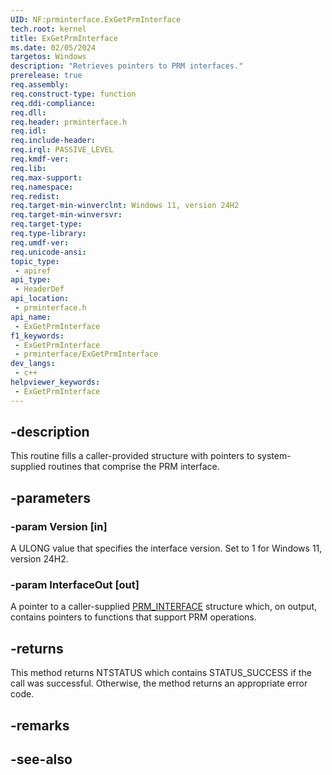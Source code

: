 ```yaml
---
UID: NF:prminterface.ExGetPrmInterface
tech.root: kernel
title: ExGetPrmInterface
ms.date: 02/05/2024
targetos: Windows
description: "Retrieves pointers to PRM interfaces."
prerelease: true
req.assembly: 
req.construct-type: function
req.ddi-compliance: 
req.dll: 
req.header: prminterface.h
req.idl: 
req.include-header: 
req.irql: PASSIVE_LEVEL
req.kmdf-ver: 
req.lib: 
req.max-support: 
req.namespace: 
req.redist: 
req.target-min-winverclnt: Windows 11, version 24H2
req.target-min-winversvr: 
req.target-type: 
req.type-library: 
req.umdf-ver: 
req.unicode-ansi: 
topic_type:
 - apiref
api_type:
 - HeaderDef
api_location:
 - prminterface.h
api_name:
 - ExGetPrmInterface
f1_keywords:
 - ExGetPrmInterface
 - prminterface/ExGetPrmInterface
dev_langs:
 - c++
helpviewer_keywords:
 - ExGetPrmInterface
---
```


## -description

This routine fills a caller-provided structure with pointers to system-supplied routines that comprise the PRM interface.

## -parameters

### -param Version [in]

A ULONG value that specifies the interface version. Set to 1 for Windows 11, version 24H2.

### -param InterfaceOut [out]

A pointer to a caller-supplied [PRM_INTERFACE](./ns-prminterface-prm_interface.md) structure which, on output, contains pointers to functions that support PRM operations.

## -returns

This method returns NTSTATUS which contains STATUS_SUCCESS if the call was successful. Otherwise, the method returns an appropriate error code.

## -remarks

## -see-also

